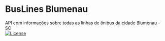 # BusLines Blumenau
API com informações sobre todas as linhas de ônibus da cidade Blumenau - SC
<br>
[![License](http://img.shields.io/:license-mit-blue.svg)](https://github.com/vmarcosp/buslines-blumenau/blob/master/LICENSE)
